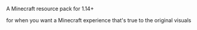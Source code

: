 A Minecraft resource pack for 1.14+

for when you want a Minecraft experience that's true to the original visuals

